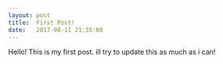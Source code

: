 ```yaml
---
layout: post
title:  First Post!
date:   2017-08-11 21:35:00
---
```


Hello! This is my first post. ill try to update this as much as i can!
